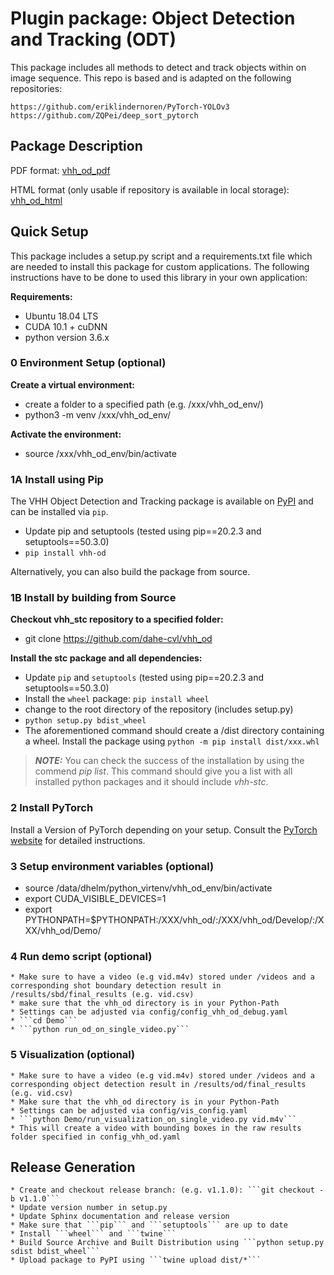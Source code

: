 # Plugin package: Object Detection and Tracking (ODT)

This package includes all methods to detect and track objects within on image sequence.
This repo is based and is adapted on the following repositories:

    https://github.com/eriklindernoren/PyTorch-YOLOv3
    https://github.com/ZQPei/deep_sort_pytorch

## Package Description

PDF format: [vhh_od_pdf](https://github.com/dahe-cvl/vhh_od/blob/master/ApiSphinxDocumentation/build/latex/vhhpluginpackageshottypeclassificationvhh_stc.pdf)
    
HTML format (only usable if repository is available in local storage): [vhh_od_html](https://github.com/dahe-cvl/vhh_od/blob/master/ApiSphinxDocumentation/build/html/index.html)

## Quick Setup

This package includes a setup.py script and a requirements.txt file which are needed to install this package for custom applications.
The following instructions have to be done to used this library in your own application:

**Requirements:**

   * Ubuntu 18.04 LTS
   * CUDA 10.1 + cuDNN
   * python version 3.6.x
   
### 0 Environment Setup (optional)

**Create a virtual environment:**

   * create a folder to a specified path (e.g. /xxx/vhh_od_env/)
   * python3 -m venv /xxx/vhh_od_env/

**Activate the environment:**

   * source /xxx/vhh_od_env/bin/activate

### 1A Install using Pip

The VHH Object Detection and Tracking package is available on [PyPI](https://pypi.org/project/vhh-stc/) and can be installed via ```pip```.

* Update pip and setuptools (tested using pip\==20.2.3 and setuptools==50.3.0)
* ```pip install vhh-od```

Alternatively, you can also build the package from source.

### 1B Install by building from Source

**Checkout vhh_stc repository to a specified folder:**

   * git clone https://github.com/dahe-cvl/vhh_od

**Install the stc package and all dependencies:**

   * Update ```pip``` and ```setuptools``` (tested using pip\==20.2.3 and setuptools==50.3.0)
   * Install the ```wheel``` package: ```pip install wheel```
   * change to the root directory of the repository (includes setup.py)
   * ```python setup.py bdist_wheel```
   * The aforementioned command should create a /dist directory containing a wheel. Install the package using ```python -m pip install dist/xxx.whl```
   
> **_NOTE:_**
You can check the success of the installation by using the commend *pip list*. This command should give you a list
with all installed python packages and it should include *vhh-stc*.

### 2 Install PyTorch

Install a Version of PyTorch depending on your setup. Consult the [PyTorch website](https://pytorch.org/get-started/locally/) for detailed instructions.

### 3 Setup environment variables (optional)

   * source /data/dhelm/python_virtenv/vhh_od_env/bin/activate
   * export CUDA_VISIBLE_DEVICES=1
   * export PYTHONPATH=$PYTHONPATH:/XXX/vhh_od/:/XXX/vhh_od/Develop/:/XXX/vhh_od/Demo/

### 4 Run demo script (optional)

    * Make sure to have a video (e.g vid.m4v) stored under /videos and a corresponding shot boundary detection result in /results/sbd/final_results (e.g. vid.csv)
    * make sure that the vhh_od directory is in your Python-Path
    * Settings can be adjusted via config/config_vhh_od_debug.yaml
    * ```cd Demo```
    * ```python run_od_on_single_video.py```

### 5 Visualization (optional)

    * Make sure to have a video (e.g vid.m4v) stored under /videos and a corresponding object detection result in /results/od/final_results (e.g. vid.csv)
    * Make sure that the vhh_od directory is in your Python-Path
    * Settings can be adjusted via config/vis_config.yaml
    * ```python Demo/run_visualization_on_single_video.py vid.m4v```
    * This will create a video with bounding boxes in the raw results folder specified in config_vhh_od.yaml


## Release Generation
    
    * Create and checkout release branch: (e.g. v1.1.0): ```git checkout -b v1.1.0```
    * Update version number in setup.py
    * Update Sphinx documentation and release version
    * Make sure that ```pip``` and ```setuptools``` are up to date
    * Install ```wheel``` and ```twine```
    * Build Source Archive and Built Distribution using ```python setup.py sdist bdist_wheel```
    * Upload package to PyPI using ```twine upload dist/*```

